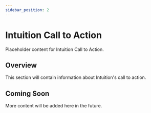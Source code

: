 ```yaml
---
sidebar_position: 2
---
```


# Intuition Call to Action

Placeholder content for Intuition Call to Action.

## Overview

This section will contain information about Intuition's call to action.

## Coming Soon

More content will be added here in the future. 
